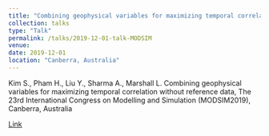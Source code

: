 ```yaml
---
title: "Combining geophysical variables for maximizing temporal correlation without reference data"
collection: talks
type: "Talk"
permalink: /talks/2019-12-01-talk-MODSIM
venue: 
date: 2019-12-01 
location: "Canberra, Australia"
---
```


Kim S., Pham H., Liu Y., Sharma A., Marshall L. Combining geophysical variables for maximizing temporal correlation without reference data, The 23rd International Congress on Modelling and Simulation (MODSIM2019), Canberra, Australia

[Link](https://mssanz.org.au/modsim2019/documents/MODSIM2019_Book_of_Abstracts.pdf)


